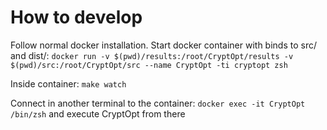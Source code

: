 # How to develop
Follow normal docker installation. Start docker container with binds to src/ and dist/:
`docker run -v $(pwd)/results:/root/CryptOpt/results -v $(pwd)/src:/root/CryptOpt/src --name CryptOpt -ti cryptopt zsh`

Inside container: `make watch`

Connect in another terminal to the container: `docker exec -it CryptOpt /bin/zsh` and execute CryptOpt from there